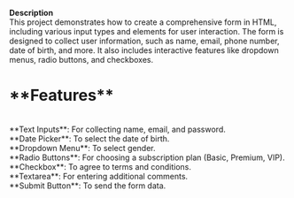 **Description**
<br>
This project demonstrates how to create a comprehensive form in HTML, including various input types and elements for user interaction. The form is designed to collect user information, such as name, email, phone number, date of birth, and more. It also includes interactive features like dropdown menus, radio buttons, and checkboxes.
<br>
<h1>**Features**</h1>
<br>
**Text Inputs**: For collecting name, email, and password.
<br>
**Date Picker**: To select the date of birth.
<br>
**Dropdown Menu**: To select gender.
<br>
**Radio Buttons**: For choosing a subscription plan (Basic, Premium, VIP).
<br>
**Checkbox**: To agree to terms and conditions.
<br>
**Textarea**: For entering additional comments.
<br>
**Submit Button**: To send the form data.
<br>

